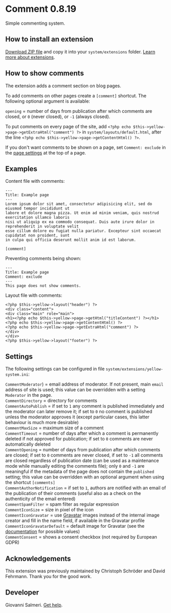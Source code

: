 # Comment 0.8.19

Simple commenting system.

<p align="SCREENSHOT.png?raw=true" alt="Screenshot"></p>

## How to install an extension

[Download ZIP file](https://github.com/GiovanniSalmeri/yellow-comment/archive/refs/heads/main.zip) and copy it into your `system/extensions` folder. [Learn more about extensions](https://github.com/annaesvensson/yellow-update).

## How to show comments

The extension adds a comment section on blog pages.

To add comments on other pages create a `[comment]` shortcut. The following optional argument is available:

`opening` = number of days from publication after which comments are closed, or `0` (never closed), or `-1` (always closed).

To put comments on every page of the site, add `<?php echo $this->yellow->page->getExtraHtml("comment") ?>` in  `system/layouts/default.html`, after the line `<?php echo $this->yellow->page->getContentHtml() ?>`.

If you don't want comments to be shown on a page, set `Comment: exclude` in the [page settings](https://github.com/annaesvensson/yellow-core#settings-page) at the top of a page.

## Examples

Content file with comments:

    ---
    Title: Example page
    ---
    Lorem ipsum dolor sit amet, consectetur adipisicing elit, sed do eiusmod tempor incididunt ut 
    labore et dolore magna pizza. Ut enim ad minim veniam, quis nostrud exercitation ullamco laboris 
    nisi ut aliquip ex ea commodo consequat. Duis aute irure dolor in reprehenderit in voluptate velit 
    esse cillum dolore eu fugiat nulla pariatur. Excepteur sint occaecat cupidatat non proident, sunt 
    in culpa qui officia deserunt mollit anim id est laborum.
    
    [comment]

Preventing comments being shown:

    ---
    Title: Example page
    Comment: exclude
    ---
    This page does not show comments.

Layout file with comments:

    <?php $this->yellow->layout("header") ?>
    <div class="content">
    <div class="main" role="main">
    <h1><?php echo $this->yellow->page->getHtml("titleContent") ?></h1>
    <?php echo $this->yellow->page->getContentHtml() ?>
    <?php echo $this->yellow->page->getExtraHtml("comment") ?>
    </div>
    </div>
    <?php $this->yellow->layout("footer") ?>

## Settings

The following settings can be configured in file `system/extensions/yellow-system.ini`:

`CommentModerator`) = email address of moderator. If not present, main `email` address of site is used; this value can be overridden with a setting `Moderator` in the page.  
`CommentDirectory` = directory for comments  
`CommentAutoPublish` = if set to `1` any comment is published immediately and the moderator can later remove it; if set to `0` no comment is published unless the moderator approves it (except particular cases, this latter behaviour is much more desirable)  
`CommentMaxSize` = maximum size of a comment  
`CommentTimeout` = number of days after which a comment is permanently deleted if not approved for publication; if set to `0` comments are never automatically deleted  
`CommentOpening` = number of days from publication after which comments are closed; if set to `0` comments are never closed, if set to `-1` all comments are closed regardless of publication date (can be used as a maintenance mode while manually editing the comments file); only `0` and `-1` are meaningful if the metadata of the page does not contain the `published` setting; this value can be overridden with an optional argument when using the shortcut `[comments]`  
`CommentAuthorNotification` = if set to `1`, authors are notified with an email of the publication of their comments (useful also as a check on the authenticity of the email entered)  
`CommentSpamFilter` = spam filter as regular expression  
`CommentIconSize` = size in pixel of the icon  
`CommentIconGravatar` = use [Gravatar](https://en.gravatar.com/) images instead of the internal image creator and fill in the name field, if available in the Gravatar profile  
`CommentIconGravatarDefault` = default image for Gravatar (see the [documentation](https://en.gravatar.com/site/implement/images/) for possible values)  
`CommentConsent` = shows a consent checkbox (not required by European GDPR)   

## Acknowledgements

This extension was previously maintained by Christoph Schröder and David Fehrmann. Thank you for the good work.

## Developer

Giovanni Salmeri. [Get help](https://datenstrom.se/yellow/help/).
